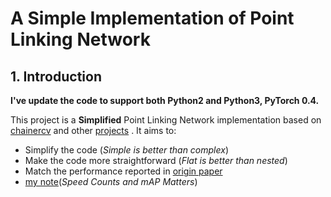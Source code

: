 # A Simple Implementation of Point Linking Network

## 1. Introduction

**I've update the code to support both Python2 and Python3, PyTorch 0.4.**

This project is a **Simplified** Point Linking Network implementation based on [chainercv](https://github.com/chainer/chainercv) and other [projects](#acknowledgement) . It aims to:

- Simplify the code (*Simple is better than complex*)
- Make the code more straightforward (*Flat is better than nested*)
- Match the performance reported in [origin paper](https://arxiv.org/abs/1706.03646) 
- [my note](https://yangyanggirl.github.io/2019/06/13/Point-Linking-Network-for-Object-Detection%E8%AE%BA%E6%96%87%E7%AC%94%E8%AE%B0/)(*Speed Counts and mAP Matters*)



